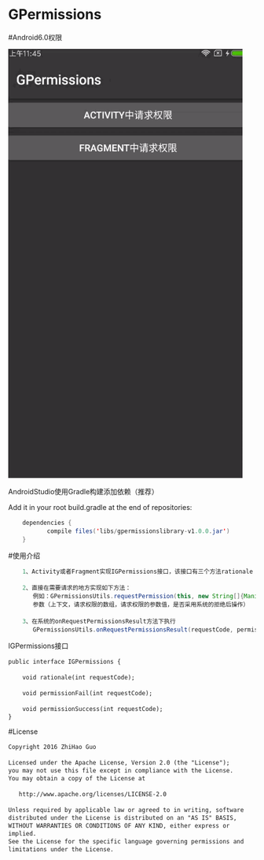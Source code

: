 # GPermissions
#Android6.0权限

![image](https://github.com/GuoZhiHao9396/GPermissions/blob/master/app/src/main/res/raw/test.gif)

AndroidStudio使用Gradle构建添加依赖（推荐）

Add it in your root build.gradle at the end of repositories:
```java
	dependencies {
           compile files('libs/gpermissionslibrary-v1.0.0.jar')
    }
```
#使用介绍

```java
    1、Activity或者Fragment实现IGPermissions接口，该接口有三个方法rationale（拒绝后的操作）、permissionFail（请求失败）、permissionSuccess（请求成功）
    
    2、直接在需要请求的地方实现如下方法：
       例如：GPermissionsUtils.requestPermission(this, new String[]{Manifest.permission.WRITE_EXTERNAL_STORAGE}, 0, false);
       参数（上下文，请求权限的数组，请求权限的参数值，是否采用系统的拒绝后操作）   
       
    3、在系统的onRequestPermissionsResult方法下执行
       GPermissionsUtils.onRequestPermissionsResult(requestCode, permissions, grantResults, this);
```
IGPermissions接口
```接口
public interface IGPermissions {

    void rationale(int requestCode);

    void permissionFail(int requestCode);

    void permissionSuccess(int requestCode);
}
```

#License
```text
Copyright 2016 ZhiHao Guo

Licensed under the Apache License, Version 2.0 (the "License");
you may not use this file except in compliance with the License.
You may obtain a copy of the License at

   http://www.apache.org/licenses/LICENSE-2.0

Unless required by applicable law or agreed to in writing, software
distributed under the License is distributed on an "AS IS" BASIS,
WITHOUT WARRANTIES OR CONDITIONS OF ANY KIND, either express or implied.
See the License for the specific language governing permissions and
limitations under the License.
```
